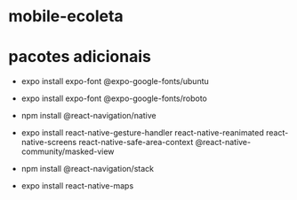 # mobile-ecoleta

# pacotes adicionais
- expo install expo-font @expo-google-fonts/ubuntu
- expo install expo-font @expo-google-fonts/roboto
- npm install @react-navigation/native
- expo install react-native-gesture-handler
    react-native-reanimated 
    react-native-screens 
    react-native-safe-area-context
    @react-native-community/masked-view

- npm install @react-navigation/stack
- expo install react-native-maps